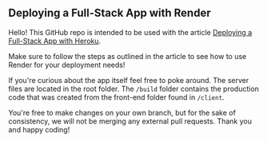 ## Deploying a Full-Stack App with Render
Hello! This GitHub repo is intended to be used with the article [Deploying a Full-Stack App with Heroku](https://www.codecademy.com/articles/deploying-a-fullstack-with-render).

Make sure to follow the steps as outlined in the article to see how to use Render for your deployment needs!

If you're curious about the app itself feel free to poke around. The server files are located in the root folder. The `/build` folder contains the production code that was created from the front-end folder found in `/client`.

You're free to make changes on your own branch, but for the sake of consistency, we will not be merging any external pull requests. Thank you and happy coding!
